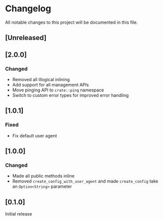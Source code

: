 # Changelog

All notable changes to this project will be documented in this file.

## [Unreleased]

## [2.0.0]

### Changed

- Removed all illogical inlining
- Add support for all management APIs
- Move pinging API to `crate::ping` namespace
- Switch to custom error types for improved error handling

## [1.0.1]

### Fixed

- Fix default user agent

## [1.0.0]

### Changed

- Made all public methods inline
- Removed `create_config_with_user_agent` and made `create_config` take an `Option<String>` parameter


## [0.1.0]

Initial release
